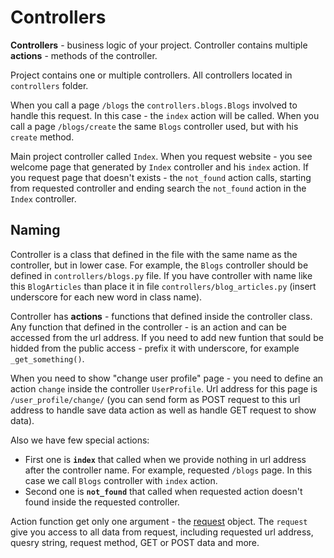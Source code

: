 Controllers
===

**Controllers** - business logic of your project. Controller contains multiple **actions** - methods of the controller.

Project contains one or multiple controllers. All controllers located in `controllers` folder.

When you call a page `/blogs` the `controllers.blogs.Blogs` involved to handle this request. In this case - the `index` action will be called. When you call a page `/blogs/create` the same `Blogs` controller used, but with his `create` method.

Main project controller called `Index`. When you request website - you see welcome page that generated by `Index` controller and his `index` action. If you request page that doesn't exists - the `not_found` action calls, starting from requested controller and ending search the `not_found` action in the `Index` controller.


Naming
---

Controller is a class that defined in the file with the same name as the controller, but in lower case. For example, the `Blogs` controller should be defined in `controllers/blogs.py` file. If you have controller with name like this `BlogArticles` than place it in file `controllers/blog_articles.py` (insert underscore for each new word in class name).

Controller has **actions** - functions that defined inside the controller class. Any function that defined in the controller - is an action and can be accessed from the url address. If you need to add new funtion that sould be hidded from the public access - prefix it with underscore, for example `_get_something()`.

When you need to show "change user profile" page - you need to define an action `change` inside the controller `UserProfile`. Url address for this page is `/user_profile/change/` (you can send form as POST request to this url address to handle save data action as well as handle GET request to show data).

Also we have few special actions:
- First one is **`index`** that called when we provide nothing in url address after the controller name. For example, requested `/blogs` page. In this case we call `Blogs` controller with `index` action.
- Second one is **`not_found`** that called when requested action doesn't found inside the requested controller.

Action function get only one argument - the [request](request.md) object. The `request` give you access to all data from request, including requested url address, quesry string, request method, GET or POST data and more.